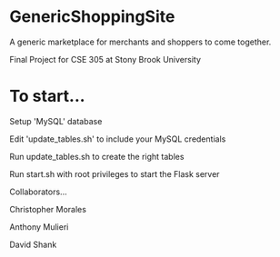 # GenericShoppingSite
A generic marketplace for merchants and shoppers to come together.

Final Project for CSE 305 at Stony Brook University

# To start...

Setup 'MySQL' database

Edit 'update_tables.sh' to include your MySQL credentials

Run update_tables.sh to create the right tables

Run start.sh with root privileges to start the Flask server 

Collaborators...

Christopher Morales

Anthony Mulieri

David Shank

